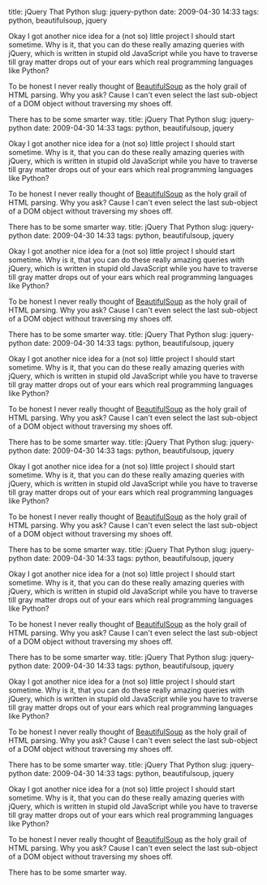 title: jQuery That Python
slug: jquery-python
date: 2009-04-30 14:33
tags: python, beautifulsoup, jquery

Okay I got another nice idea for a (not so) little project I should start sometime. Why is it, that you can do these really amazing queries with jQuery, which is written in stupid old JavaScript while you have to traverse till gray matter drops out of your ears which real programming languages like Python?

To be honest I never really thought of [BeautifulSoup](http://www.crummy.com/software/BeautifulSoup/) as the holy grail of HTML parsing. Why you ask? Cause I can't even select the last sub-object of a DOM object without traversing my shoes off.

There has to be some smarter way.
title: jQuery That Python
slug: jquery-python
date: 2009-04-30 14:33
tags: python, beautifulsoup, jquery

Okay I got another nice idea for a (not so) little project I should start sometime. Why is it, that you can do these really amazing queries with jQuery, which is written in stupid old JavaScript while you have to traverse till gray matter drops out of your ears which real programming languages like Python?

To be honest I never really thought of [BeautifulSoup](http://www.crummy.com/software/BeautifulSoup/) as the holy grail of HTML parsing. Why you ask? Cause I can't even select the last sub-object of a DOM object without traversing my shoes off.

There has to be some smarter way.
title: jQuery That Python
slug: jquery-python
date: 2009-04-30 14:33
tags: python, beautifulsoup, jquery

Okay I got another nice idea for a (not so) little project I should start sometime. Why is it, that you can do these really amazing queries with jQuery, which is written in stupid old JavaScript while you have to traverse till gray matter drops out of your ears which real programming languages like Python?

To be honest I never really thought of [BeautifulSoup](http://www.crummy.com/software/BeautifulSoup/) as the holy grail of HTML parsing. Why you ask? Cause I can't even select the last sub-object of a DOM object without traversing my shoes off.

There has to be some smarter way.
title: jQuery That Python
slug: jquery-python
date: 2009-04-30 14:33
tags: python, beautifulsoup, jquery

Okay I got another nice idea for a (not so) little project I should start sometime. Why is it, that you can do these really amazing queries with jQuery, which is written in stupid old JavaScript while you have to traverse till gray matter drops out of your ears which real programming languages like Python?

To be honest I never really thought of [BeautifulSoup](http://www.crummy.com/software/BeautifulSoup/) as the holy grail of HTML parsing. Why you ask? Cause I can't even select the last sub-object of a DOM object without traversing my shoes off.

There has to be some smarter way.
title: jQuery That Python
slug: jquery-python
date: 2009-04-30 14:33
tags: python, beautifulsoup, jquery

Okay I got another nice idea for a (not so) little project I should start sometime. Why is it, that you can do these really amazing queries with jQuery, which is written in stupid old JavaScript while you have to traverse till gray matter drops out of your ears which real programming languages like Python?

To be honest I never really thought of [BeautifulSoup](http://www.crummy.com/software/BeautifulSoup/) as the holy grail of HTML parsing. Why you ask? Cause I can't even select the last sub-object of a DOM object without traversing my shoes off.

There has to be some smarter way.
title: jQuery That Python
slug: jquery-python
date: 2009-04-30 14:33
tags: python, beautifulsoup, jquery

Okay I got another nice idea for a (not so) little project I should start sometime. Why is it, that you can do these really amazing queries with jQuery, which is written in stupid old JavaScript while you have to traverse till gray matter drops out of your ears which real programming languages like Python?

To be honest I never really thought of [BeautifulSoup](http://www.crummy.com/software/BeautifulSoup/) as the holy grail of HTML parsing. Why you ask? Cause I can't even select the last sub-object of a DOM object without traversing my shoes off.

There has to be some smarter way.
title: jQuery That Python
slug: jquery-python
date: 2009-04-30 14:33
tags: python, beautifulsoup, jquery

Okay I got another nice idea for a (not so) little project I should start sometime. Why is it, that you can do these really amazing queries with jQuery, which is written in stupid old JavaScript while you have to traverse till gray matter drops out of your ears which real programming languages like Python?

To be honest I never really thought of [BeautifulSoup](http://www.crummy.com/software/BeautifulSoup/) as the holy grail of HTML parsing. Why you ask? Cause I can't even select the last sub-object of a DOM object without traversing my shoes off.

There has to be some smarter way.
title: jQuery That Python
slug: jquery-python
date: 2009-04-30 14:33
tags: python, beautifulsoup, jquery

Okay I got another nice idea for a (not so) little project I should start sometime. Why is it, that you can do these really amazing queries with jQuery, which is written in stupid old JavaScript while you have to traverse till gray matter drops out of your ears which real programming languages like Python?

To be honest I never really thought of [BeautifulSoup](http://www.crummy.com/software/BeautifulSoup/) as the holy grail of HTML parsing. Why you ask? Cause I can't even select the last sub-object of a DOM object without traversing my shoes off.

There has to be some smarter way.
